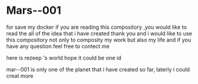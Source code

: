 # Mars--001
for save my docker
if you are reading this compository ,you would like to read the all of the idea that i have created thank you  and i would like to use this compository not only to composity my work but also my life and if you have any question feel free to contect me 

here is rezeep 's world hope it could be one id

mar--001 is only one of the planet that i have created so far, laterly i could creat more 
